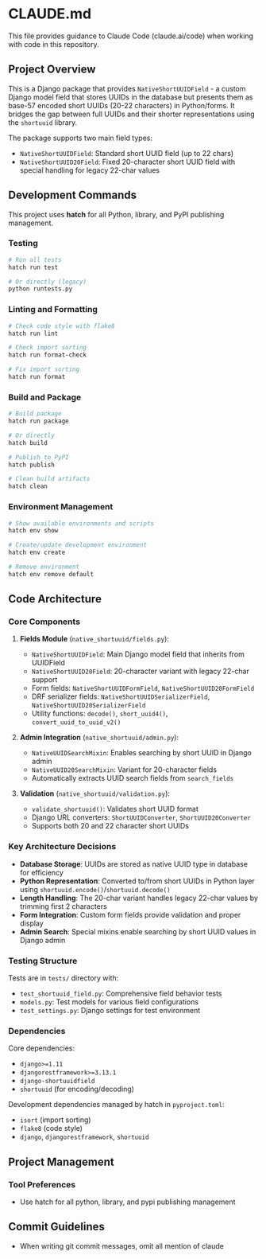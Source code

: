 # CLAUDE.md

This file provides guidance to Claude Code (claude.ai/code) when working with code in this repository.

## Project Overview

This is a Django package that provides `NativeShortUUIDField` - a custom Django model field that stores UUIDs in the database but presents them as base-57 encoded short UUIDs (20-22 characters) in Python/forms. It bridges the gap between full UUIDs and their shorter representations using the `shortuuid` library.

The package supports two main field types:
- `NativeShortUUIDField`: Standard short UUID field (up to 22 chars)
- `NativeShortUUID20Field`: Fixed 20-character short UUID field with special handling for legacy 22-char values

## Development Commands

This project uses **hatch** for all Python, library, and PyPI publishing management.

### Testing
```bash
# Run all tests
hatch run test

# Or directly (legacy)
python runtests.py
```

### Linting and Formatting
```bash
# Check code style with flake8
hatch run lint

# Check import sorting
hatch run format-check

# Fix import sorting
hatch run format
```

### Build and Package
```bash
# Build package
hatch run package

# Or directly
hatch build

# Publish to PyPI
hatch publish

# Clean build artifacts
hatch clean
```

### Environment Management
```bash
# Show available environments and scripts
hatch env show

# Create/update development environment
hatch env create

# Remove environment
hatch env remove default
```

## Code Architecture

### Core Components

1. **Fields Module** (`native_shortuuid/fields.py`):
   - `NativeShortUUIDField`: Main Django model field that inherits from UUIDField
   - `NativeShortUUID20Field`: 20-character variant with legacy 22-char support
   - Form fields: `NativeShortUUIDFormField`, `NativeShortUUID20FormField`
   - DRF serializer fields: `NativeShortUUIDSerializerField`, `NativeShortUUID20SerializerField`
   - Utility functions: `decode()`, `short_uuid4()`, `convert_uuid_to_uuid_v2()`

2. **Admin Integration** (`native_shortuuid/admin.py`):
   - `NativeUUIDSearchMixin`: Enables searching by short UUID in Django admin
   - `NativeUUID20SearchMixin`: Variant for 20-character fields
   - Automatically extracts UUID search fields from `search_fields`

3. **Validation** (`native_shortuuid/validation.py`):
   - `validate_shortuuid()`: Validates short UUID format
   - Django URL converters: `ShortUUIDConverter`, `ShortUUID20Converter`
   - Supports both 20 and 22 character short UUIDs

### Key Architecture Decisions

- **Database Storage**: UUIDs are stored as native UUID type in database for efficiency
- **Python Representation**: Converted to/from short UUIDs in Python layer using `shortuuid.encode()`/`shortuuid.decode()`
- **Length Handling**: The 20-char variant handles legacy 22-char values by trimming first 2 characters
- **Form Integration**: Custom form fields provide validation and proper display
- **Admin Search**: Special mixins enable searching by short UUID values in Django admin

### Testing Structure

Tests are in `tests/` directory with:
- `test_shortuuid_field.py`: Comprehensive field behavior tests
- `models.py`: Test models for various field configurations
- `test_settings.py`: Django settings for test environment

### Dependencies

Core dependencies:
- `django>=1.11`
- `djangorestframework>=3.13.1` 
- `django-shortuuidfield`
- `shortuuid` (for encoding/decoding)

Development dependencies managed by hatch in `pyproject.toml`:
- `isort` (import sorting)
- `flake8` (code style)
- `django`, `djangorestframework`, `shortuuid`

## Project Management

### Tool Preferences
- Use hatch for all python, library, and pypi publishing management

## Commit Guidelines

- When writing git commit messages, omit all mention of claude
